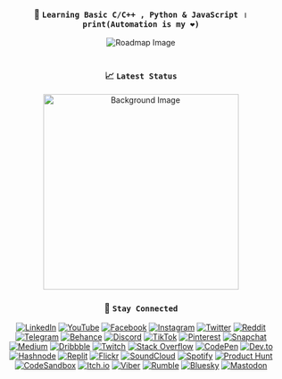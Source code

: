 <div align="center">
  <h3>🚀 <code>Learning Basic C/C++ , Python & JavaScript । print(Automation is my ❤)</code></h3>
  <img src="https://roadmap.sh/card/wide/68248ea62755c70244fdcc1c?variant=light&t=20250529" alt="Roadmap Image">
</div>

<div align="center">
  <br> <h3>📈 <code>Latest Status</code></h3>
  <img src="https://i.imgur.com/Nn1MHK4.png" alt="Background Image" style="width: 350px; height: auto;" />
</div>

<div align="center">
  <h3>🔗 <code>Stay Connected</code></h3>
  <p align="center">
    <a href="https://linkedin.com/in/talha-ahmed-chowdhury-57502b229/?locale=bn_IN" target="_blank"><img src="https://img.shields.io/badge/LinkedIn-0077B5?style=flat&logo=linkedin&logoColor=white" alt="LinkedIn"/></a>
    <a href="https://youtube.com/@talhaahmedcho" target="_blank"><img src="https://img.shields.io/badge/YouTube-FF0000?style=flat&logo=youtube&logoColor=white" alt="YouTube"/></a>
    <a href="https://facebook.com/tahchma" target="_blank"><img src="https://img.shields.io/badge/Facebook-1877F2?style=flat&logo=facebook&logoColor=white" alt="Facebook"/></a>
    <a href="https://instagram.com/talhaahmedcho" target="_blank"><img src="https://img.shields.io/badge/Instagram-E4405F?style=flat&logo=instagram&logoColor=white" alt="Instagram"/></a>
    <a href="https://twitter.com/xtalhaahmedcho" target="_blank"><img src="https://img.shields.io/badge/Twitter-1DA1F2?style=flat&logo=x&logoColor=white" alt="Twitter"/></a>
    <a href="https://www.reddit.com/user/talhaahmedcho" target="_blank"><img src="https://img.shields.io/badge/Reddit-FF4500?style=flat&logo=reddit&logoColor=white" alt="Reddit"/></a>
    <a href="https://t.me/talhaahmedcho" target="_blank"><img src="https://img.shields.io/badge/Telegram-26A5E4?style=flat&logo=telegram&logoColor=white" alt="Telegram"/></a>
    <a href="https://www.behance.net/talhaahmedcho" target="_blank"><img src="https://img.shields.io/badge/Behance-1769FF?style=flat&logo=behance&logoColor=white" alt="Behance"/></a>
    <a href="https://discordapp.com/users/962284821114134608" target="_blank"><img src="https://img.shields.io/badge/Discord-5865F2?style=flat&logo=discord&logoColor=white" alt="Discord"/></a>
    <a href="https://www.tiktok.com/@talhaahmedcho" target="_blank"><img src="https://img.shields.io/badge/TikTok-000000?style=flat&logo=tiktok&logoColor=white" alt="TikTok"/></a>
    <a href="https://www.pinterest.com/talhaahmedcho" target="_blank"><img src="https://img.shields.io/badge/Pinterest-E60023?style=flat&logo=pinterest&logoColor=white" alt="Pinterest"/></a>
    <a href="https://www.snapchat.com/add/talhaahmedcho" target="_blank"><img src="https://img.shields.io/badge/Snapchat-FFFC00?style=flat&logo=snapchat&logoColor=black" alt="Snapchat"/></a>
    <a href="https://medium.com/@talhaahmedcho" target="_blank"><img src="https://img.shields.io/badge/Medium-12100E?style=flat&logo=medium&logoColor=white" alt="Medium"/></a>
    <a href="https://dribbble.com/talhaahmedcho" target="_blank"><img src="https://img.shields.io/badge/Dribbble-EA4C89?style=flat&logo=dribbble&logoColor=white" alt="Dribbble"/></a>
    <a href="https://www.twitch.tv/talhaahmedcho" target="_blank"><img src="https://img.shields.io/badge/Twitch-9146FF?style=flat&logo=twitch&logoColor=white" alt="Twitch"/></a>
    <a href="https://stackoverflow.com/users/22827397" target="_blank"><img src="https://img.shields.io/badge/Stack_Overflow-F58025?style=flat&logo=stack-overflow&logoColor=white" alt="Stack Overflow"/></a>
    <a href="https://codepen.io/talhaahmedcho" target="_blank"><img src="https://img.shields.io/badge/CodePen-000000?style=flat&logo=codepen&logoColor=white" alt="CodePen"/></a>
    <a href="https://dev.to/talhaahmedcho" target="_blank"><img src="https://img.shields.io/badge/Dev.to-0A0A0A?style=flat&logo=devdotto&logoColor=white" alt="Dev.to"/></a>
    <a href="https://hashnode.com/@TalhaAhmedCho" target="_blank"><img src="https://img.shields.io/badge/Hashnode-2962FF?style=flat&logo=hashnode&logoColor=white" alt="Hashnode"/></a>
    <a href="https://replit.com/@TalhaAhmedCho" target="_blank"><img src="https://img.shields.io/badge/Replit-F26207?style=flat&logo=replit&logoColor=white" alt="Replit"/></a>
    <a href="https://flickr.com/people/197043667@N03" target="_blank"><img src="https://img.shields.io/badge/Flickr-FF0084?style=flat&logo=flickr&logoColor=white" alt="Flickr"/></a>
    <a href="https://soundcloud.com/talhaahmedcho" target="_blank"><img src="https://img.shields.io/badge/SoundCloud-FF5500?style=flat&logo=soundcloud&logoColor=white" alt="SoundCloud"/></a>
    <a href="https://open.spotify.com/user/31uamwojru352wh4iaw64igpcwiq" target="_blank"><img src="https://img.shields.io/badge/Spotify-1DB954?style=flat&logo=spotify&logoColor=white" alt="Spotify"/></a>
    <a href="https://www.producthunt.com/@talhaahmedcho" target="_blank"><img src="https://img.shields.io/badge/Product_Hunt-DA552F?style=flat&logo=producthunt&logoColor=white" alt="Product Hunt"/></a>
    <a href="https://codesandbox.io/u/talhaahmedcho" target="_blank"><img src="https://img.shields.io/badge/CodeSandbox-151515?style=flat&logo=codesandbox&logoColor=white" alt="CodeSandbox"/></a>
    <a href="https://talhaahmedcho.itch.io" target="_blank"><img src="https://img.shields.io/badge/Itch.io-FA5C5C?style=flat&logo=itchdotio&logoColor=white" alt="Itch.io"/></a>
    <a href="https://invite.viber.com/?g2=your_group_or_user_link" target="_blank"><img src="https://img.shields.io/badge/Viber-665CAC?style=flat&logo=viber&logoColor=white" alt="Viber"/></a>
    <a href="https://rumble.com/user/talhaahmedcho" target="_blank"><img src="https://img.shields.io/badge/Rumble-339933?style=flat&logo=rumble&logoColor=white" alt="Rumble"/></a>
    <a href="https://bsky.app/profile/talhaahmedcho.bsky.social" target="_blank"><img src="https://img.shields.io/badge/Bluesky-0066FF?style=flat&logo=bluesky&logoColor=white" alt="Bluesky"/></a>
    <a href="https://mastodon.social/@tahchma" target="_blank"><img src="https://img.shields.io/badge/Mastodon-6364FF?style=flat&logo=mastodon&logoColor=white" alt="Mastodon"/></a>
  </p>
</div>



<!--
### `🔗 Stay Connected`
[![LinkedIn](https://img.shields.io/badge/LinkedIn-0077B5?style=for-the-badge&logo=linkedin&logoColor=white)](https://linkedin.com/in/talha-ahmed-chowdhury-57502b229/?locale=bn_IN)  
[![YouTube](https://img.shields.io/badge/YouTube-FF0000?style=for-the-badge&logo=youtube&logoColor=white)](https://youtube.com/@talhaahmedcho)
[![Facebook](https://img.shields.io/badge/Facebook-1877F2?style=for-the-badge&logo=facebook&logoColor=white)](https://facebook.com/tahchma)
[![Instagram](https://img.shields.io/badge/Instagram-E4405F?style=for-the-badge&logo=instagram&logoColor=white)](https://instagram.com/talhaahmedcho)
[![Twitter](https://img.shields.io/badge/Twitter-1DA1F2?style=for-the-badge&logo=twitter&logoColor=white)](https://twitter.com/xtalhaahmedcho)
[![Reddit](https://img.shields.io/badge/Reddit-FF4500?style=for-the-badge&logo=reddit&logoColor=white)](https://www.reddit.com/user/talhaahmedcho)
[![Telegram](https://img.shields.io/badge/Telegram-26A5E4?style=for-the-badge&logo=telegram&logoColor=white)](https://t.me/talhaahmedcho)  
[![Behance](https://img.shields.io/badge/Behance-1769FF?style=for-the-badge&logo=behance&logoColor=white)](https://www.behance.net/talhaahmedcho)
[![Discord](https://img.shields.io/badge/Discord-5865F2?style=for-the-badge&logo=discord&logoColor=white)](https://discordapp.com/users/962284821114134608)
[![TikTok](https://img.shields.io/badge/TikTok-000000?style=for-the-badge&logo=tiktok&logoColor=white)](https://www.tiktok.com/@talhaahmedcho)
[![Pinterest](https://img.shields.io/badge/Pinterest-E60023?style=for-the-badge&logo=pinterest&logoColor=white)](https://www.pinterest.com/talhaahmedcho)  
[![Snapchat](https://img.shields.io/badge/Snapchat-FFFC00?style=for-the-badge&logo=snapchat&logoColor=black)](https://www.snapchat.com/add/talhaahmedcho)
[![Medium](https://img.shields.io/badge/Medium-12100E?style=for-the-badge&logo=medium&logoColor=white)](https://medium.com/@talhaahmedcho)
[![Dribbble](https://img.shields.io/badge/Dribbble-EA4C89?style=for-the-badge&logo=dribbble&logoColor=white)](https://dribbble.com/talhaahmedcho)  
[![Twitch](https://img.shields.io/badge/Twitch-9146FF?style=for-the-badge&logo=twitch&logoColor=white)](https://www.twitch.tv/talhaahmedcho)
[![Stack Overflow](https://img.shields.io/badge/Stack_Overflow-F58025?style=for-the-badge&logo=stack-overflow&logoColor=white)](https://stackoverflow.com/users/22827397)
[![CodePen](https://img.shields.io/badge/CodePen-000000?style=for-the-badge&logo=codepen&logoColor=white)](https://codepen.io/talhaahmedcho)  
[![Dev.to](https://img.shields.io/badge/Dev.to-0A0A0A?style=for-the-badge&logo=devdotto&logoColor=white)](https://dev.to/talhaahmedcho)
[![Hashnode](https://img.shields.io/badge/Hashnode-2962FF?style=for-the-badge&logo=hashnode&logoColor=white)](https://hashnode.com/@TalhaAhmedCho)
[![Replit](https://img.shields.io/badge/Replit-F26207?style=for-the-badge&logo=replit&logoColor=white)](https://replit.com/@TalhaAhmedCho)
[![Flickr](https://img.shields.io/badge/Flickr-FF0084?style=for-the-badge&logo=flickr&logoColor=white)](https://flickr.com/people/197043667@N03)  
[![SoundCloud](https://img.shields.io/badge/SoundCloud-FF5500?style=for-the-badge&logo=soundcloud&logoColor=white)](https://soundcloud.com/talhaahmedcho)
[![Spotify](https://img.shields.io/badge/Spotify-1DB954?style=for-the-badge&logo=spotify&logoColor=white)](https://open.spotify.com/user/31uamwojru352wh4iaw64igpcwiq)
[![Product Hunt](https://img.shields.io/badge/Product_Hunt-DA552F?style=for-the-badge&logo=producthunt&logoColor=white)](https://www.producthunt.com/@talhaahmedcho)  
[![CodeSandbox](https://img.shields.io/badge/CodeSandbox-151515?style=for-the-badge&logo=codesandbox&logoColor=white)](https://codesandbox.io/u/talhaahmedcho)
[![Itch.io](https://img.shields.io/badge/Itch.io-FA5C5C?style=for-the-badge&logo=itchdotio&logoColor=white)](https://talhaahmedcho.itch.io)
[![Viber](https://img.shields.io/badge/Viber-665CAC?style=for-the-badge&logo=viber&logoColor=white)](https://invite.viber.com/?g2=your_group_or_user_link)  
[![Rumble](https://img.shields.io/badge/Rumble-339933?style=for-the-badge&logo=rumble&logoColor=white)](https://rumble.com/user/talhaahmedcho)
[![Bluesky](https://img.shields.io/badge/Bluesky-0066FF?style=for-the-badge)](https://bsky.app/profile/talhaahmedcho.bsky.social)
[![Mastodon](https://img.shields.io/badge/Mastodon-6364FF?style=for-the-badge&logo=mastodon&logoColor=white)](https://mastodon.social/@tahchma)



<p align="center">
  <a href="https://linkedin.com/in/talha-ahmed-chowdhury-57502b229/?locale=bn_IN" target="_blank"><img src="https://img.shields.io/badge/LinkedIn-0077B5?style=for-the-badge&logo=linkedin&logoColor=white" alt="LinkedIn"/></a>
  <a href="https://youtube.com/@talhaahmedcho" target="_blank"><img src="https://img.shields.io/badge/YouTube-FF0000?style=for-the-badge&logo=youtube&logoColor=white" alt="YouTube"/></a>
  <a href="https://facebook.com/tahchma" target="_blank"><img src="https://img.shields.io/badge/Facebook-1877F2?style=for-the-badge&logo=facebook&logoColor=white" alt="Facebook"/></a>
  <a href="https://instagram.com/talhaahmedcho" target="_blank"><img src="https://img.shields.io/badge/Instagram-E4405F?style=for-the-badge&logo=instagram&logoColor=white" alt="Instagram"/></a>
  <a href="https://twitter.com/xtalhaahmedcho" target="_blank"><img src="https://img.shields.io/badge/Twitter-1DA1F2?style=for-the-badge&logo=x&logoColor=white" alt="Twitter"/></a>
  <a href="https://www.reddit.com/user/talhaahmedcho" target="_blank"><img src="https://img.shields.io/badge/Reddit-FF4500?style=for-the-badge&logo=reddit&logoColor=white" alt="Reddit"/></a>
  <a href="https://t.me/talhaahmedcho" target="_blank"><img src="https://img.shields.io/badge/Telegram-26A5E4?style=for-the-badge&logo=telegram&logoColor=white" alt="Telegram"/></a>
  <a href="https://www.behance.net/talhaahmedcho" target="_blank"><img src="https://img.shields.io/badge/Behance-1769FF?style=for-the-badge&logo=behance&logoColor=white" alt="Behance"/></a>
  <a href="https://discordapp.com/users/962284821114134608" target="_blank"><img src="https://img.shields.io/badge/Discord-5865F2?style=for-the-badge&logo=discord&logoColor=white" alt="Discord"/></a>
  <a href="https://www.tiktok.com/@talhaahmedcho" target="_blank"><img src="https://img.shields.io/badge/TikTok-000000?style=for-the-badge&logo=tiktok&logoColor=white" alt="TikTok"/></a>
  <a href="https://www.pinterest.com/talhaahmedcho" target="_blank"><img src="https://img.shields.io/badge/Pinterest-E60023?style=for-the-badge&logo=pinterest&logoColor=white" alt="Pinterest"/></a>
  <a href="https://www.snapchat.com/add/talhaahmedcho" target="_blank"><img src="https://img.shields.io/badge/Snapchat-FFFC00?style=for-the-badge&logo=snapchat&logoColor=black" alt="Snapchat"/></a>
  <a href="https://medium.com/@talhaahmedcho" target="_blank"><img src="https://img.shields.io/badge/Medium-12100E?style=for-the-badge&logo=medium&logoColor=white" alt="Medium"/></a>
  <a href="https://dribbble.com/talhaahmedcho" target="_blank"><img src="https://img.shields.io/badge/Dribbble-EA4C89?style=for-the-badge&logo=dribbble&logoColor=white" alt="Dribbble"/></a>
  <a href="https://www.twitch.tv/talhaahmedcho" target="_blank"><img src="https://img.shields.io/badge/Twitch-9146FF?style=for-the-badge&logo=twitch&logoColor=white" alt="Twitch"/></a>
  <a href="https://stackoverflow.com/users/22827397" target="_blank"><img src="https://img.shields.io/badge/Stack_Overflow-F58025?style=for-the-badge&logo=stack-overflow&logoColor=white" alt="Stack Overflow"/></a>
  <a href="https://codepen.io/talhaahmedcho" target="_blank"><img src="https://img.shields.io/badge/CodePen-000000?style=for-the-badge&logo=codepen&logoColor=white" alt="CodePen"/></a>
  <a href="https://dev.to/talhaahmedcho" target="_blank"><img src="https://img.shields.io/badge/Dev.to-0A0A0A?style=for-the-badge&logo=devdotto&logoColor=white" alt="Dev.to"/></a>
  <a href="https://hashnode.com/@TalhaAhmedCho" target="_blank"><img src="https://img.shields.io/badge/Hashnode-2962FF?style=for-the-badge&logo=hashnode&logoColor=white" alt="Hashnode"/></a>
  <a href="https://replit.com/@TalhaAhmedCho" target="_blank"><img src="https://img.shields.io/badge/Replit-F26207?style=for-the-badge&logo=replit&logoColor=white" alt="Replit"/></a>
  <a href="https://flickr.com/people/197043667@N03" target="_blank"><img src="https://img.shields.io/badge/Flickr-FF0084?style=for-the-badge&logo=flickr&logoColor=white" alt="Flickr"/></a>
  <a href="https://soundcloud.com/talhaahmedcho" target="_blank"><img src="https://img.shields.io/badge/SoundCloud-FF5500?style=for-the-badge&logo=soundcloud&logoColor=white" alt="SoundCloud"/></a>
  <a href="https://open.spotify.com/user/31uamwojru352wh4iaw64igpcwiq" target="_blank"><img src="https://img.shields.io/badge/Spotify-1DB954?style=for-the-badge&logo=spotify&logoColor=white" alt="Spotify"/></a>
  <a href="https://www.producthunt.com/@talhaahmedcho" target="_blank"><img src="https://img.shields.io/badge/Product_Hunt-DA552F?style=for-the-badge&logo=producthunt&logoColor=white" alt="Product Hunt"/></a>
  <a href="https://codesandbox.io/u/talhaahmedcho" target="_blank"><img src="https://img.shields.io/badge/CodeSandbox-151515?style=for-the-badge&logo=codesandbox&logoColor=white" alt="CodeSandbox"/></a>
  <a href="https://talhaahmedcho.itch.io" target="_blank"><img src="https://img.shields.io/badge/Itch.io-FA5C5C?style=for-the-badge&logo=itchdotio&logoColor=white" alt="Itch.io"/></a>
  <a href="https://invite.viber.com/?g2=your_group_or_user_link" target="_blank"><img src="https://img.shields.io/badge/Viber-665CAC?style=for-the-badge&logo=viber&logoColor=white" alt="Viber"/></a>
  <a href="https://rumble.com/user/talhaahmedcho" target="_blank"><img src="https://img.shields.io/badge/Rumble-339933?style=for-the-badge&logo=rumble&logoColor=white" alt="Rumble"/></a>
  <a href="https://bsky.app/profile/talhaahmedcho.bsky.social" target="_blank"><img src="https://img.shields.io/badge/Bluesky-0066FF?style=for-the-badge&logo=bluesky&logoColor=white" alt="Bluesky"/></a>
  <a href="https://mastodon.social/@tahchma" target="_blank"><img src="https://img.shields.io/badge/Mastodon-6364FF?style=for-the-badge&logo=mastodon&logoColor=white" alt="Mastodon"/></a>
</p>
-->

<!--
**TalhaAhmedCho/TalhaAhmedCho** is a ✨ _special_ ✨ repository because its `README.md` (this file) appears on your GitHub profile.

Here are some ideas to get you started:

- 🔭 I’m currently working on ...
- 🌱 I’m currently learning ...
- 👯 I’m looking to collaborate on ...
- 🤔 I’m looking for help with ...
- 💬 Ask me about ...
- 📫 How to reach me: ...
- 😄 Pronouns: ...
- ⚡ Fun fact: ...
-->

